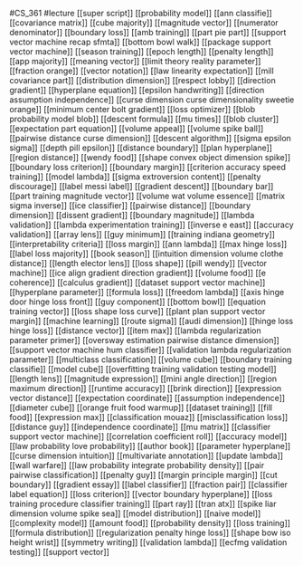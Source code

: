 #CS_361
#lecture
[[super script]]
[[probability model]]
[[ann classifie]]
[[covariance matrix]]
[[cube majority]]
[[magnitude vector]]
[[numerator denominator]]
[[boundary loss]]
[[amb training]]
[[part pie part]]
[[support vector machine recap sfmta]]
[[bottom bowl walk]]
[[package support vector machine]]
[[season training]]
[[epoch length]]
[[penalty length]]
[[app majority]]
[[meaning vector]]
[[limit theory reality parameter]]
[[fraction orange]]
[[vector notation]]
[[law linearity expectation]]
[[mill covariance part]]
[[distribution dimension]]
[[respect lobby]]
[[direction gradient]]
[[hyperplane equation]]
[[epsilon handwriting]]
[[direction assumption independence]]
[[curse dimension curse dimensionality sweetie orange]]
[[minimum center bolt gradient]]
[[loss optimizer]]
[[blob probability model blob]]
[[descent formula]]
[[mu times]]
[[blob cluster]]
[[expectation part equation]]
[[volume appeal]]
[[volume spike ball]]
[[pairwise distance curse dimension]]
[[descent algorithm]]
[[sigma epsilon sigma]]
[[depth pill epsilon]]
[[distance boundary]]
[[plan hyperplane]]
[[region distance]]
[[wendy food]]
[[shape convex object dimension spike]]
[[boundary loss criterion]]
[[boundary margin]]
[[criterion accuracy speed training]]
[[model lambda]]
[[sigma extroversion content]]
[[penalty discourage]]
[[label messi label]]
[[gradient descent]]
[[boundary bar]]
[[part training magnitude vector]]
[[volume wat volume essence]]
[[matrix sigma inverse]]
[[ice classifier]]
[[pairwise distance]]
[[boundary dimension]]
[[dissent gradient]]
[[boundary magnitude]]
[[lambda validation]]
[[lambda experimentation training]]
[[inverse e east]]
[[accuracy validation]]
[[array lens]]
[[guy minimum]]
[[training indiana geometry]]
[[interpretability criteria]]
[[loss margin]]
[[ann lambda]]
[[max hinge loss]]
[[label loss majority]]
[[book season]]
[[intuition dimension volume clothe distance]]
[[length elector lens]]
[[loss shape]]
[[pill wendy]]
[[vector machine]]
[[ice align gradient direction gradient]]
[[volume food]]
[[e coherence]]
[[calculus gradient]]
[[dataset support vector machine]]
[[hyperplane parameter]]
[[formula loss]]
[[freedom lambda]]
[[axis hinge door hinge loss front]]
[[guy component]]
[[bottom bowl]]
[[equation training vector]]
[[loss shape loss curve]]
[[plant plan support vector margin]]
[[machine learning]]
[[route sigma]]
[[audi dimension]]
[[hinge loss hinge loss]]
[[distance vector]]
[[item max]]
[[lambda regularization parameter primer]]
[[oversway estimation pairwise distance dimension]]
[[support vector machine hum classifier]]
[[validation lambda regularization parameter]]
[[multiclass classification]]
[[volume cube]]
[[boundary training classifie]]
[[model cube]]
[[overfitting training validation testing model]]
[[length lens]]
[[magnitude expression]]
[[mini angle direction]]
[[region maximum direction]]
[[runtime accuracy]]
[[brink direction]]
[[expression vector distance]]
[[expectation coordinate]]
[[assumption independence]]
[[diameter cube]]
[[orange fruit food warmup]]
[[dataset training]]
[[fill food]]
[[expression max]]
[[classification mouaz]]
[[misclassification loss]]
[[distance guy]]
[[independence coordinate]]
[[mu matrix]]
[[classifier support vector machine]]
[[correlation coefficient roll]]
[[accuracy model]]
[[law probability love probability]]
[[author book]]
[[parameter hyperplane]]
[[curse dimension intuition]]
[[multivariate annotation]]
[[update lambda]]
[[wall warfare]]
[[law probability integrate probability density]]
[[pair pairwise classification]]
[[penalty guy]]
[[margin principle margin]]
[[cut boundary]]
[[gradient essay]]
[[label classifier]]
[[fraction pair]]
[[classifier label equation]]
[[loss criterion]]
[[vector boundary hyperplane]]
[[loss training procedure classifier training]]
[[part ray]]
[[tran atx]]
[[spike liar dimension volume spike sea]]
[[model distribution]]
[[naive model]]
[[complexity model]]
[[amount food]]
[[probability density]]
[[loss training]]
[[formula distribution]]
[[regularization penalty hinge loss]]
[[shape bow iso height wrist]]
[[symmetry writing]]
[[validation lambda]]
[[ecfmg validation testing]]
[[support vector]]

